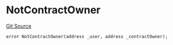 # NotContractOwner
[Git Source](https://github.com/thrackle-io/tron/blob/570e509b7dae1b89ffe858956bb3df9bbac2510a/src/protocol/economic/ruleProcessor/RuleProcessorDiamondLib.sol)


```solidity
error NotContractOwner(address _user, address _contractOwner);
```

